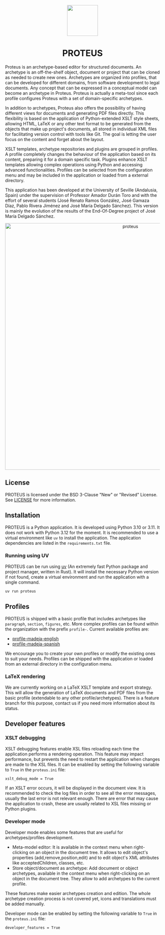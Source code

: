 <div align = center>
<img src="https://github.com/Josdelsan/proteus-tfg/assets/74303153/22db167f-c696-4f66-81ab-20250187eb99" width="100" />

# PROTEUS

</div>

Proteus is an archetype-based editor for structured documents. An archetype is an off-the-shelf object, document or project that can be cloned as needed to create new ones. Archetypes are organized into profiles, that can be developed for different domains, from software development to legal documents. Any concept that can be expressed in a conceptual model can become an archetype in Proteus. Proteus is actually a meta-tool since each profile configures Proteus with a set of domain-specific archetypes.  

In addition to archetypes, Proteus also offers the possibility of having different views for documents and generating PDF files directly. This flexibility is based on the application of Python-extended XSLT style sheets, allowing HTML, LaTeX or any other text format to be generated from the objects that make up project's documents, all stored in individual XML files for facilitating version control with tools like Git. The goal is letting the user focus on the content and forget about the layout.

XSLT templates, archetype repositories and plugins are grouped in profiles. A profile completely changes the behaviour of the application based on its content, preparing it for a domain specific task. Plugins enhance XSLT templates allowing complex operations using Python and accessing advanced functionalities. Profiles can be selected from the configuration menu and may be included in the application or loaded from a external directory.

This application has been developed at the University of Seville (Andalusia, Spain) under the supervision of Professor Amador Durán Toro and with the effort of several students (José Renato Ramos González, José Gamaza Díaz, Pablo Rivera Jiménez and José María Delgado Sánchez). This version is mainly the evolution of the results of the End-Of-Degree project of José María Delgado Sánchez.

<div align = center>
  <img width="800" alt="proteus" src="https://github.com/user-attachments/assets/835ad4c1-36bf-4f27-be14-ff46fcafbbfe" />
</div>

## License
PROTEUS is licensed under the BSD 3-Clause "New" or "Revised" License. See [LICENSE](LICENSE) for more information.

## Installation
PROTEUS is a Python application. It is developed using Python 3.10 or 3.11. It does not work with Python 3.12 for the moment. It is recommended to use a virtual environment like `uv` to install the application. The application dependencies are listed in the `requirements.txt` file.

### Running using UV

PROTEUS can be run using [uv](https://docs.astral.sh/uv/) (An extremely fast Python package and project manager, written in Rust). It will install the necessary Python version if not found, create a virtual environment and run the application with a single command.

```bash
uv run proteus
``` 

<!--

### Detailed installation instructions

Clone the repository and navigate to the top-level directory of the application.

```bash
git clone https://github.com/proteus-University-of-Seville/proteus-core.git

cd Proteus
```

Create a virtual environment and activate it. You can call it `proteus_env` or any other name. In Windows, it is recommended to use PowerShell instead of CMD.

If you use another Python alias, replace `python` with the correct alias.

```bash
python -m venv proteus_env

source venv/bin/activate # Linux and MacOS
./venv/Scripts/activate # Windows
```

Install the dependencies once the virtual environment is activated.

```bash
pip install -r requirements.txt
```

Run the application.

```bash
python -m proteus
```


### Installation scripts

Installation scripts are provided for Windows, Linux and MacOS. The scripts create a virtual environment called `proteus_env`, install the dependencies and run the application. The first time you run the script it will take a while to install the dependencies and create python cache files.

Scripts will look for `python3.11`, `python` and `python3` aliases in that order. It displays the version of Python found, take into account that the application was only tested with Python 3.10 and 3.11. Python 3.12 will be supported in the future.

Windows:
- It is recommended to use de PowerShell script `proteus.ps1`.
- It may be necessary to [change the execution policy](https://learn.microsoft.com/en-us/powershell/module/microsoft.powershell.core/about/about_execution_policies?view=powershell-7.3) to allow virtual environment activation.


Linux and MacOS:
- You may need to give execution permissions to the script.
- Since PROTEUS writes logs and configuration files inside the repository directory, it may be also necessary to give write permissions to the repository directory.
- Depending on the system previous configuration, you may need to install `python3-venv` package.
- Some users may need to restart ibus via `ibus restart` the first time they run the application.

**WARNING**, directory names changes may affect the virtual environment. If you encounter any problem, delete the virtual environment and create/run the scripts again.

-->

## Profiles
PROTEUS is shipped with a basic profile that includes archetypes like `paragraph`, `section`, `figures`, etc. More complex profiles can be found within the organization with the prefix `profile-`. Current available profiles are:
- [profile-madeja-english](https://github.com/proteus-University-of-Seville/profile-madeja-english)
- [profile-madeja-spanish](https://github.com/proteus-University-of-Seville/profile-madeja-spanish)

We encourage you to create your own profiles or modify the existing ones to suit your needs. Profiles can be shipped with the application or loaded from an external directory in the configuration menu.

### LaTeX rendering

We are currently working on a LaTeX XSLT template and export strategy. This will allow the generation of LaTeX documents and PDF files from the basic profile (extendable to any other profile/archetypes). There is a feature branch for this purpose, contact us if you need more information about its status.

## Developer features

### XSLT debugging

XSLT debugging features enable XSL files reloading each time the application performs a rendering operation. This feature may impact performance, but prevents the need to restart the application when changes are made to the XSL files. It can be enabled by setting the following variable to `True` in the `proteus.ini` file:
```
xslt_debug_mode = True
```

If an XSLT error occurs, it will be displayed in the document view. It is recommended to check the log files in order to see all the error messages, usually the last error is not relevant enough. There are error that may cause the application to crash, these are usually related to XSL files missing or Python plugins.

### Developer mode

Developer mode enables some features that are useful for archetypes/profiles development.
- Meta-model editor: It is available in the context menu when right-clicking on an object in the document tree. It allows to edit object's properties (add,remove,position,edit) and to edit object's XML attributes like acceptedChildren, classes, etc.
- Store object/document as archetype: Add document or object archetypes, available in the context menu when right-clicking on an object in the document tree. They allow to add archetypes to the current profile.

These features make easier archetypes creation and edition. The whole archetype creation process is not covered yet, icons and translations must be added manually.

Developer mode can be enabled by setting the following variable to `True` in the `proteus.ini` file:
```
developer_features = True
```
